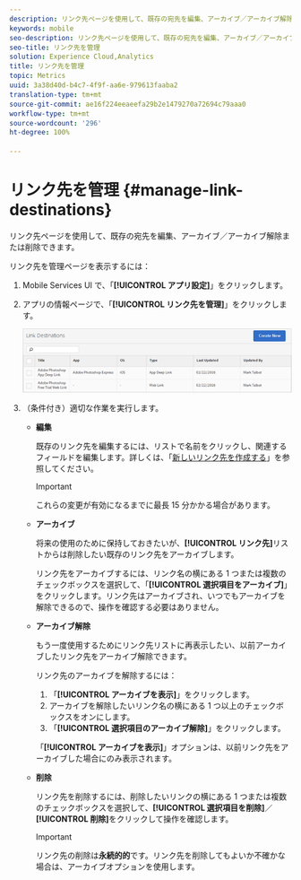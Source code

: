 ```yaml
---
description: リンク先ページを使用して、既存の宛先を編集、アーカイブ／アーカイブ解除または削除できます。
keywords: mobile
seo-description: リンク先ページを使用して、既存の宛先を編集、アーカイブ／アーカイブ解除または削除できます。
seo-title: リンク先を管理
solution: Experience Cloud,Analytics
title: リンク先を管理
topic: Metrics
uuid: 3a38d40d-b4c7-4f9f-aa6e-979613faaba2
translation-type: tm+mt
source-git-commit: ae16f224eeaeefa29b2e1479270a72694c79aaa0
workflow-type: tm+mt
source-wordcount: '296'
ht-degree: 100%

---
```



# リンク先を管理 {#manage-link-destinations}

リンク先ページを使用して、既存の宛先を編集、アーカイブ／アーカイブ解除または削除できます。

リンク先を管理ページを表示するには：

1. Mobile Services UI で、「**[!UICONTROL アプリ設定]**」をクリックします。
1. アプリの情報ページで、「**[!UICONTROL リンク先を管理]**」をクリックします。

   ![リンク先](assets/link_destinations_list.png)

1. （条件付き）適切な作業を実行します。

   * **編集**

      既存のリンク先を編集するには、リストで名前をクリックし、関連するフィールドを編集します。詳しくは、「[新しいリンク先を作成する](/help/using/acquisition-main/c-manage-link-destinations/t-create-new-app-deep-link-destination.md)」を参照してください。

      >[!IMPORTANT]
      >
      >これらの変更が有効になるまでに最長 15 分かかる場合があります。

   * **アーカイブ**

      将来の使用のために保持しておきたいが、**[!UICONTROL リンク先]**&#x200B;リストからは削除したい既存のリンク先をアーカイブします。

      リンク先をアーカイブするには、リンク名の横にある 1 つまたは複数のチェックボックスを選択して、「**[!UICONTROL 選択項目をアーカイブ]**」をクリックします。リンク先はアーカイブされ、いつでもアーカイブを解除できるので、操作を確認する必要はありません。

   * **アーカイブ解除**

      もう一度使用するためにリンク先リストに再表示したい、以前アーカイブしたリンク先をアーカイブ解除できます。

      リンク先のアーカイブを解除するには：

      1. 「**[!UICONTROL アーカイブを表示]**」をクリックします。
      1. アーカイブを解除したいリンク名の横にある 1 つ以上のチェックボックスをオンにします。
      1. 「**[!UICONTROL 選択項目のアーカイブ解除]**」をクリックします。

      「**[!UICONTROL アーカイブを表示]**」オプションは、以前リンク先をアーカイブした場合にのみ表示されます。

   * **削除**

      リンク先を削除するには、削除したいリンクの横にある 1 つまたは複数のチェックボックスを選択して、**[!UICONTROL 選択項目を削除]**／**[!UICONTROL 削除]**&#x200B;をクリックして操作を確認します。

      >[!IMPORTANT]
      >
      >リンク先の削除は&#x200B;**永続的的**&#x200B;です。リンク先を削除してもよいか不確かな場合は、アーカイブオプションを使用します。



